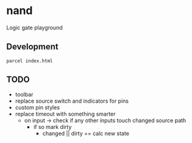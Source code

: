 # nand

Logic gate playground

## Development

```
parcel index.html
```

## TODO

- toolbar
- replace source switch and indicators for pins
- custom pin styles
- replace timeout with something smarter
	- on input -> check if any other inputs touch changed source path
	  - if so mark dirty
		- changed || dirty == calc new state
